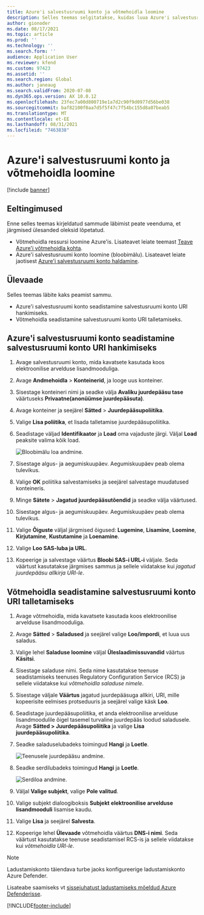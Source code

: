 ```yaml
---
title: Azure'i salvestusruumi konto ja võtmehoidla loomine
description: Selles teemas selgitatakse, kuidas luua Azure'i salvestusruumi kontot ja võtmehoidlat.
author: gionoder
ms.date: 08/17/2021
ms.topic: article
ms.prod: ''
ms.technology: ''
ms.search.form: ''
audience: Application User
ms.reviewer: kfend
ms.custom: 97423
ms.assetid: ''
ms.search.region: Global
ms.author: janeaug
ms.search.validFrom: 2020-07-08
ms.dyn365.ops.version: AX 10.0.12
ms.openlocfilehash: 23fec7a00d800719e1a7d2c90f9d0977d56be038
ms.sourcegitcommit: baf82100f0aa7d5f5f47c7f54bc155d8a07beab5
ms.translationtype: MT
ms.contentlocale: et-EE
ms.lasthandoff: 08/31/2021
ms.locfileid: "7463838"
---
```

# <a name="create-an-azure-storage-account-and-a-key-vault"></a>Azure'i salvestusruumi konto ja võtmehoidla loomine

[!include [banner](../includes/banner.md)]

## <a name="prerequisites"></a>Eeltingimused

Enne selles teemas kirjeldatud sammude läbimist peate veenduma, et järgmised ülesanded oleksid lõpetatud.

- Võtmehoidla ressursi loomine Azure'is. Lisateavet leiate teemast [Teave Azure'i võtmehoidla kohta](/azure/key-vault/general/overview).
- Azure'i salvestusruumi konto loomine (bloobimälu). Lisateavet leiate jaotisest [Azure'i salvestusruumi konto haldamine](/azure/storage/blobs/).

## <a name="overview"></a>Ülevaade

Selles teemas läbite kaks peamist sammu.

- Azure'i salvestusruumi konto seadistamine salvestusruumi konto URI hankimiseks.
- Võtmehoidla seadistamine salvestusruumi konto URI talletamiseks.

## <a name="set-up-the-azure-storage-account-to-get-the-storage-account-uri"></a>Azure'i salvestusruumi konto seadistamine salvestusruumi konto URI hankimiseks

1. Avage salvestusruumi konto, mida kavatsete kasutada koos elektroonilise arvelduse lisandmooduliga.
2. Avage **Andmehoidla** > **Konteinerid**, ja looge uus konteiner.
3. Sisestage konteineri nimi ja seadke välja **Avaliku juurdepääsu tase** väärtuseks **Privaatne(anonüümse juurdepääsuta)**.
4. Avage konteiner ja seejärel **Sätted** > **Juurdepääsupoliitika**.
5. Valige **Lisa poliitika**, et lisada talletamise juurdepääsupoliitika.
6. Seadistage väljad **Identifikaator** ja **Load** oma vajaduste järgi. Väljal **Load** peaksite valima kõik load.

    ![Bloobimälu loa andmine.](media/e-Invoicing-services-create-azure-resources-grant-blob-permissions.png)

7. Sisestage algus- ja aegumiskuupäev. Aegumiskuupäev peab olema tulevikus.
8. Valige **OK** poliitika salvestamiseks ja seejärel salvestage muudatused konteineris.
9. Minge **Sätete** > **Jagatud juurdepääsutõendid** ja seadke välja väärtused. 
10. Sisestage algus- ja aegumiskuupäev. Aegumiskuupäev peab olema tulevikus.
11. Valige **Õiguste** väljal järgmised õigused: **Lugemine**, **Lisamine**, **Loomine**, **Kirjutamine**, **Kustutamine** ja **Loenamine**. 
12. Valige **Loo SAS-luba ja URL**.
13. Kopeerige ja salvestage väärtus **Bloobi SAS-i URL-i** väljale. Seda väärtust kasutatakse järgmises sammus ja sellele viidatakse kui *jagatud juurdepääsu allkirja URI-le*.

## <a name="set-up-the-key-vault-to-store-the-storage-account-uri"></a>Võtmehoidla seadistamine salvestusruumi konto URI talletamiseks

1. Avage võtmehoidla, mida kavatsete kasutada koos elektroonilise arvelduse lisandmooduliga.
2. Avage **Sätted** \> **Saladused** ja seejärel valige **Loo/impordi**, et luua uus saladus.
3. Valige lehel **Saladuse loomine** väljal **Üleslaadimissuvandid** väärtus **Käsitsi**.
4. Sisestage saladuse nimi. Seda nime kasutatakse teenuse seadistamiseks teenuses Regulatory Configuration Service (RCS) ja sellele viidatakse kui *võtmehoidla saladuse nimele*.
5. Sisestage väljale **Väärtus** jagatud juurdepääsuga allkiri, URI, mille kopeerisite eelmises protseduuris ja seejärel valige käsk **Loo**.
6. Seadistage juurdepääsupoliitika, et anda elektroonilise arvelduse lisandmoodulile õigel tasemel turvaline juurdepääs loodud saladusele. Avage **Sätted \> Juurdepääsupoliitika** ja valige **Lisa juurdepääsupoliitika**.
7. Seadke saladuselubadeks toimingud **Hangi** ja **Loetle**.

    ![Teenusele juurdepääsu andmine.](media/e-Invoicing-services-create-azure-resources-grant-service-access.png)

8. Seadke serdilubadeks toimingud **Hangi** ja **Loetle**.

    ![Serdiloa andmine.](media/e-Invoicing-services-create-azure-resources-grant-certificate-permission.png)

9. Väljal **Valige subjekt**, valige **Pole valitud**.
10. Valige subjekt dialoogiboksis **Subjekt** **elektroonilise arvelduse lisandmooduli** lisamise kaudu.
11. Valige **Lisa** ja seejärel **Salvesta**.
12. Kopeerige lehel **Ülevaade** võtmehoidla väärtus **DNS-i nimi**. Seda väärtust kasutatakse teenuse seadistamisel RCS-is ja sellele viidatakse kui *võtmehoidla URI-le*.

> [!NOTE]
> Ladustamiskonto täiendava turbe jaoks konfigureerige ladustamiskonto Azure Defender.
> 
> Lisateabe saamiseks vt [sissejuhatust ladustamiseks mõeldud Azure Defenderisse](/azure/security-center/defender-for-storage-introduction).


[!INCLUDE[footer-include](../../includes/footer-banner.md)]
